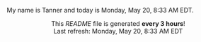My name is Tanner and today is Monday, May 20, 8:33 AM EDT.

<p align="center">This <i>README</i> file is generated <b>every 3 hours</b>!</br>Last refresh: Monday, May 20, 8:33 AM EDT<br /></p>
